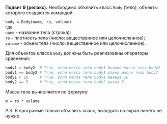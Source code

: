 **Подвиг 9 (релакс).** Необходимо объявить класс `Body` (тело), объекты которого создаются командой:

`body = Body(name, ro, volume)` \
где \
`name` - название тела (строка); \
`ro` - плотность тела (число: вещественное или целочисленное); \
`volume` - объем тела  (число: вещественное или целочисленное).

Для объектов класса `Body` должны быть реализованы операторы сравнения:

```python
body1 > body2  # True, если масса тела body1 больше массы тела body2
body1 == body2 # True, если масса тела body1 равна массе тела body2
body1 < 10     # True, если масса тела body1 меньше 10
body2 == 5     # True, если масса тела body2 равна 5
```

Масса тела вычисляется по формуле:

`m = ro * volume`

P.S. В программе только объявить класс, выводить на экран ничего не нужно.